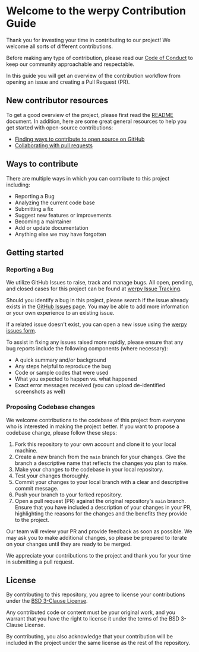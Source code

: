 # Welcome to the werpy Contribution Guide

Thank you for investing your time in contributing to our project! We welcome all sorts of different contributions.

Before making any type of contribution, please read our <a href="https://github.com/analyticsinmotion/werpy/blob/main/CODE_OF_CONDUCT.md">Code of Conduct</a> to keep our community approachable and respectable.

In this guide you will get an overview of the contribution workflow from opening an issue and creating a Pull Request (PR).


## New contributor resources
To get a good overview of the project, please first read the <a href="https://github.com/analyticsinmotion/werpy/blob/main/README.md">README</a> document. In addition, here are some great general resources to help you get started with open-source contributions:

- <a href="https://docs.github.com/en/get-started/exploring-projects-on-github/finding-ways-to-contribute-to-open-source-on-github">Finding ways to contribute to open source on GitHub</a>
- <a href="https://docs.github.com/en/pull-requests/collaborating-with-pull-requests">Collaborating with pull requests</a>

## Ways to contribute
There are multiple ways in which you can contribute to this project including:

 - Reporting a Bug
 - Analyzing the current code base
 - Submitting a fix
 - Suggest new features or improvements
 - Becoming a maintainer
 - Add or update documentation
 - Anything else we may have forgotten

## Getting started

### Reporting a Bug
We utilize GitHub Issues to raise, track and manage bugs. All open, pending, and closed cases for this project can be found at [werpy Issue Tracking](https://github.com/analyticsinmotion/werpy/issues).

Should you identify a bug in this project, please search if the issue already exists in the <a href="https://github.com/analyticsinmotion/werpy/issues">GitHub Issues</a> page. You may be able to add more information or your own experience to an existing issue.

If a related issue doesn't exist, you can open a new issue using the [werpy issues form](https://github.com/analyticsinmotion/werpy/issues/new).

To assist in fixing any issues raised more rapidly, please ensure that any bug reports include the following components (where necessary):
 - A quick summary and/or background
 - Any steps helpful to reproduce the bug
 - Code or sample codes that were used
 - What you expected to happen vs. what happened
 - Exact error messages received (you can upload de-identified screenshots as well)
 
### Proposing Codebase changes

We welcome contributions to the codebase of this project from everyone who is interested in making the project better. If you want to propose a codebase change, please follow these steps:
 1. Fork this repository to your own account and clone it to your local machine.
 2. Create a new branch from the `main` branch for your changes. Give the branch a descriptive name that reflects the changes you plan to make.
 3. Make your changes to the codebase in your local repository.
 4. Test your changes thoroughly.
 5. Commit your changes to your local branch with a clear and descriptive commit message.
 6. Push your branch to your forked repository.
 7. Open a pull request (PR) against the original repository's `main` branch. Ensure that you have included a description of your changes in your PR, highlighting the reasons for the changes and the benefits they provide to the project.

Our team will review your PR and provide feedback as soon as possible. We may ask you to make additional changes, so please be prepared to iterate on your changes until they are ready to be merged.

We appreciate your contributions to the project and thank you for your time in submitting a pull request.


## License

By contributing to this repository, you agree to license your contributions under the [BSD 3-Clause License](https://github.com/analyticsinmotion/werpy/blob/main/LICENSE).

Any contributed code or content must be your original work, and you warrant that you have the right to license it under the terms of the BSD 3-Clause License. 

By contributing, you also acknowledge that your contribution will be included in the project under the same license as the rest of the repository.

